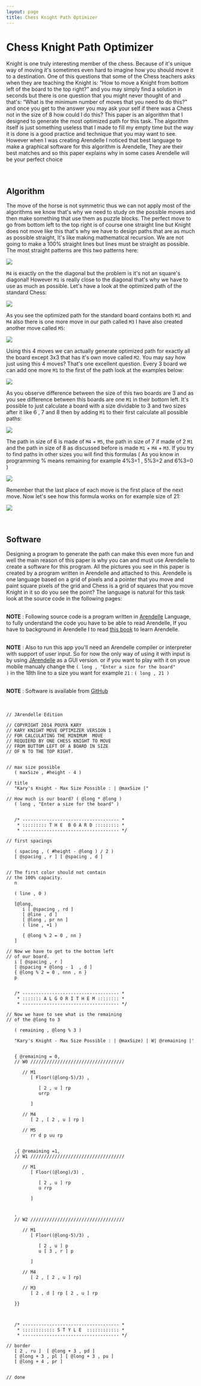 ```yaml
---
layout: page
title: Chess Knight Path Optimizer
---
```

# Chess Knight Path Optimizer
Knight is one truly interesting member of the chess. Because of it's unique way of moving it's sometimes even hard to imagine how you should move it to a destination. One of this questions that some of the Chess teachers asks when they are teaching the Knight is: “How to move a Knight from bottom left of the board to the top right?” and you may simply find a solution in seconds but there is one question that you might never thought of and that's: “What is the minimum number of moves that you need to do this?” and once you get to the answer you may ask your self if there was a Chess not in the size of 8 how could I do this? This paper is an algorithm that I designed to generate the most optimized path for this task. The algorithm itself is just something useless that I made to fill my empty time but the way it is done is a good practice and technique that you may want to see. However when I was creating Arendelle I noticed that best language to make a graphical software for this algorithm is Arendelle, They are their best matches and so this paper explains why in some cases Arendelle will be your perfect choice
<br><br><br>

## Algorithm
The move of the horse is not symmetric thus we can not apply most of the algorithms we know that's why we need to study on the possible moves and then make something that use them as puzzle blocks. The perfect move to go from bottom left to the top right is of course one straight line but Knight does not move like this that's why we have to design paths that are as much as possible straight, It's like making mathematical recursion. We are not going to make a 100% straight lines but lines must be straight as possible. The most straight patterns are this two patterns here: <br>

![](http://kary.us/Graphics/chessknight/knight-photo1.png)

`M4` is exactly on the the diagonal but the problem is it's not an square's diagonal! However `M1` is really close to the diagonal that's why we have to use as much as possible. Let's have a look at the optimized path of the standard Chess: <br>

![](http://kary.us/Graphics/chessknight/knight-photo2.png)

As you see the optimized path for the standard board contains both `M1` and `M4` also there is one more move in our path called `M3` I have also created another move called `M5`: <br>

![](http://kary.us/Graphics/chessknight/m5andm4new.png)

Using this 4 moves we can actually generate optimized path for exactly all the board except 3x3 that has it's own move called `M2`. You may say how just using this 4 moves? That's one excellent question. Every 3 board we can add one more `M1` to the first of the path look at the examples below: <br>

![](http://kary.us/Graphics/chessknight/knight-photo4.png)

As you observe difference between the size of this two boards are 3 and as you see difference between this boards are one `M1` in their bottom left. It's possible to just calculate a board with a size dividable to 3 and two sizes after it like 6 , 7 and 8 then by adding `M1` to their first calculate all possible paths: <br>

![](http://kary.us/Graphics/chessknight/knight-photo5.png)

The path in size of 6 is made of `M4` + `M5`, the path in size of 7 if made of 2 `M1` and the path in size of 8 as discussed before is made `M1` + `M4` + `M3`. If you try to find paths in other sizes you will find this formulas ( As you know in programming % means remaining for example 4%3=1 , 5%3=2 and 6%3=0 ) <br>

![](http://kary.us/Graphics/chessknight/3formulas.png)

Remember that the last place of each move is the first place of the next move. Now let's see how this formula works on for example size of 21: <br>

![](http://kary.us/Graphics/chessknight/knight-photo9.png) <br><br><br>

## Software
Designing a program to generate the path can make this even more fun and well the main reason of this paper is why you can and must use Arendelle to create a software for this program. All the pictures you see in this paper is created by a program written in Arendelle and attached to this. Arendelle is one language based on a grid of pixels and a pointer that you move and paint square pixels of the grid and Chess is a grid of squares that you move Knight in it so do you see the point? The language is natural for this task look at the source code in the following pages:<br><br>

**NOTE** : Following source code is a program written in [Arendelle](http://web.arendelle.org) Language, to fully understand the code you have to be able to read Arendelle, If you have to background in Arendelle I to read [this book](http://web.arendelle.org/book/) to learn Arendelle.<br><br>

**NOTE** : Also to run this app you'll need an Arendelle compiler or interpreter with support of user input. So for now the only way of using it with input is by using [JArendelle](https://github.com/arendelle/jarendelle) as a GUI version. or if you want to play with it on youe mobile manualy change the <code class="arendelle">( long , "Enter a size for the board" )</code> in the 18th line to a size you want for example `21` : <code class="arendelle">( long , 21 )</code><br><br>

**NOTE** : Software is available from [GitHub](https://github.com/pmkary/knight)<br><br><br>

<pre><code class="arendelle">// JArendelle Edition

// COPYRIGHT 2014 POUYA KARY
// KARY KNIGHT MOVE OPTIMIZER VERSION 1
// FOR CALCULATING THE MINIMUM  MOVE
// REQUIERD BY ONE CHESS KNIGHT TO MOVE
// FROM BUTTOM LEFT OF A BOARD IN SIZE
// OF N TO THE TOP RIGHT.


// max size possible
   ( maxSize , #height - 4 )
   
// title
   "Kary's Knight - Max Size Possible : | @maxSize |"

// How much is our board? ( @long * @long )
   ( long , "Enter a size for the board" )


   /* ------------------------------------ *
    * ::::::::: T H E  B O A R D ::::::::: *
    * ------------------------------------ */

// first spacings

   ( spacing , ( #height - @long ) / 2 )
   [ @spacing , r ] [ @spacing , d ]


// The first color should not contain
// the 100% capacity.
   n
 
   ( line , 0 )

   [@long,
      i [ @spacing , rd ]
      [ @line , d ]
      [ @long , pr nn ]
      ( line , +1 )

      { @long % 2 = 0 , nn }
   ]

// Now we have to get to the bottom left
// of our board.
   i [ @spacing , r ]
   [ @spacing + @long - 1  , d ]
   { @long % 2 = 0 , nnn , n } 
   p


   /* ------------------------------------ *
    * ::::::: A L G O R I T H E M :::::::: *
    * ------------------------------------ */

// Now we have to see what is the remaining
// of the @long to 3

   ( remaining , @long % 3 )
   
   "Kary's Knight - Max Size Possible : | @maxSize) | W| @remaining |'


   { @remaining = 0,
   // W0 ///////////////////////////////////

      // M1
         [ Floor((@long-5)/3) ,

            [ 2 , u ] rp
            urrp

         ]

      // M4
         [ 2 , [ 2 , u ] rp ]

      // M5
         rr d p uu rp      


   ,{ @remaining =1,
   // W1 ///////////////////////////////////

      // M1
         [ Floor((@long)/3) ,

            [ 2 , u ] rp
            u rrp

         ]


   ,
   // W2 ///////////////////////////////////

      // M1
         [ Floor((@long-5)/3) ,

            [ 2 , u ] p
            u [ 3 , r ] p

         ]

      // M4
         [ 2 , [ 2 , u ] rp]
      
      // M3
         [ 2 , d ] rp [ 2 , u ] rp 

   }}



   /* ------------------------------------ *
    * :::::::::::: S T Y L E  :::::::::::: *
    * ------------------------------------ */

// border
   [ 2 , ru ]  [ @long + 3 , pd ]
   [ @long + 3 , pl ] [ @long + 3 , pu ]
   [ @long + 4 , pr ]


// done
</code></pre>